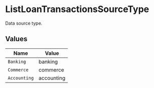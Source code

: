 # ListLoanTransactionsSourceType

Data source type.


## Values

| Name         | Value        |
| ------------ | ------------ |
| `Banking`    | banking      |
| `Commerce`   | commerce     |
| `Accounting` | accounting   |